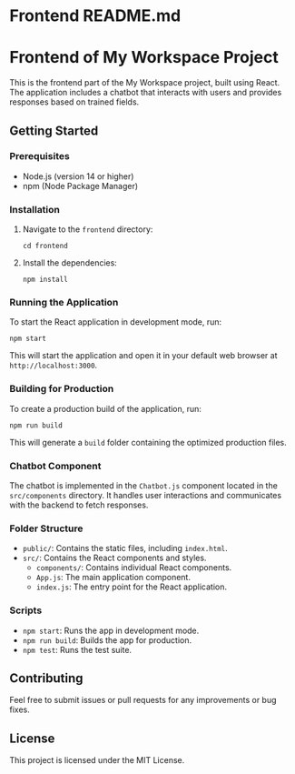 # Frontend README.md

# Frontend of My Workspace Project

This is the frontend part of the My Workspace project, built using React. The application includes a chatbot that interacts with users and provides responses based on trained fields.

## Getting Started

### Prerequisites

- Node.js (version 14 or higher)
- npm (Node Package Manager)

### Installation

1. Navigate to the `frontend` directory:
   ```
   cd frontend
   ```

2. Install the dependencies:
   ```
   npm install
   ```

### Running the Application

To start the React application in development mode, run:
```
npm start
```

This will start the application and open it in your default web browser at `http://localhost:3000`.

### Building for Production

To create a production build of the application, run:
```
npm run build
```

This will generate a `build` folder containing the optimized production files.

### Chatbot Component

The chatbot is implemented in the `Chatbot.js` component located in the `src/components` directory. It handles user interactions and communicates with the backend to fetch responses.

### Folder Structure

- `public/`: Contains the static files, including `index.html`.
- `src/`: Contains the React components and styles.
  - `components/`: Contains individual React components.
  - `App.js`: The main application component.
  - `index.js`: The entry point for the React application.

### Scripts

- `npm start`: Runs the app in development mode.
- `npm run build`: Builds the app for production.
- `npm test`: Runs the test suite.

## Contributing

Feel free to submit issues or pull requests for any improvements or bug fixes.

## License

This project is licensed under the MIT License.